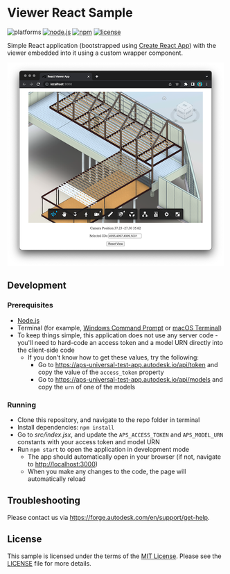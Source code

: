 # Viewer React Sample

![platforms](https://img.shields.io/badge/platform-windows%20%7C%20osx%20%7C%20linux-lightgray.svg)
[![node.js](https://img.shields.io/badge/Node.js-16.17-blue.svg)](https://nodejs.org)
[![npm](https://img.shields.io/badge/npm-8.15-blue.svg)](https://www.npmjs.com/)
[![license](https://img.shields.io/:license-mit-green.svg)](https://opensource.org/licenses/MIT)

Simple React application (bootstrapped using [Create React App](https://github.com/facebook/create-react-app)) with the viewer embedded into it using a custom wrapper component.

![thumbnail](thumbnail.png)

## Development

### Prerequisites

- [Node.js](https://nodejs.org)
- Terminal (for example, [Windows Command Prompt](https://en.wikipedia.org/wiki/Cmd.exe) or [macOS Terminal](https://support.apple.com/guide/terminal/welcome/mac))
- To keep things simple, this application does not use any server code - you'll need to hard-code an access token and a model URN directly into the client-side code
    - If you don't know how to get these values, try the following:
        - Go to https://aps-universal-test-app.autodesk.io/api/token and copy the value of the `access_token` property
        - Go to https://aps-universal-test-app.autodesk.io/api/models and copy the `urn` of one of the models

### Running

- Clone this repository, and navigate to the repo folder in terminal
- Install dependencies: `npm install`
- Go to _src/index.jsx_, and update the `APS_ACCESS_TOKEN` and `APS_MODEL_URN` constants with your access token and model URN
- Run `npm start` to open the application in development mode
    - The app should automatically open in your browser (if not, navigate to [http://localhost:3000](http://localhost:3000))
    - When you make any changes to the code, the page will automatically reload

## Troubleshooting

Please contact us via https://forge.autodesk.com/en/support/get-help.

## License

This sample is licensed under the terms of the [MIT License](http://opensource.org/licenses/MIT). Please see the [LICENSE](LICENSE) file for more details.

